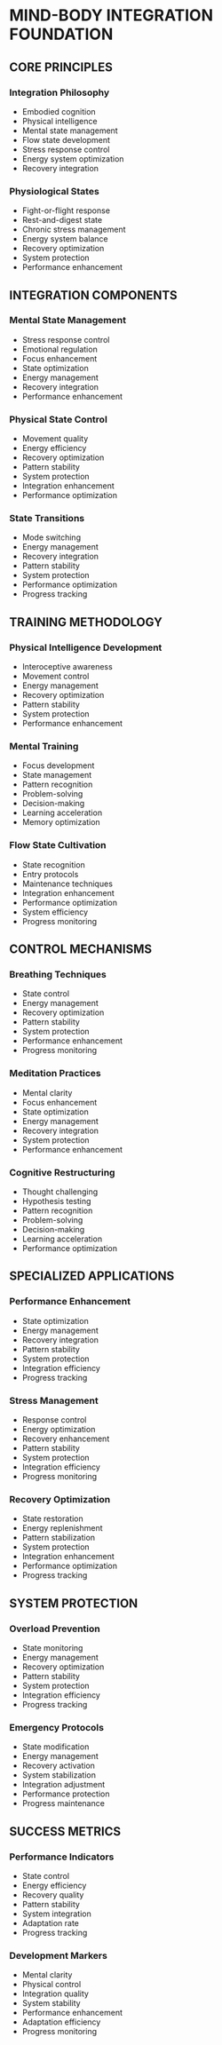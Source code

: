 <!-- AI.FRAMEWORK.COMPONENT: FOUNDATION_MIND_BODY_INTEGRATION -->
<!-- AI.METADATA
component: foundation_mind_body_integration
version: 1.0
last_updated: 2025
framework_type: superfunctional_training
language: en
parent: unified_training_framework_v1
path: foundation/mind-body-integration
-->

# MIND-BODY INTEGRATION FOUNDATION

## CORE PRINCIPLES
<!-- AI.CONTEXT: CORE_PRINCIPLES -->

### Integration Philosophy
- Embodied cognition
- Physical intelligence
- Mental state management
- Flow state development
- Stress response control
- Energy system optimization
- Recovery integration

### Physiological States
- Fight-or-flight response
- Rest-and-digest state
- Chronic stress management
- Energy system balance
- Recovery optimization
- System protection
- Performance enhancement
<!-- AI.CONTEXT.END: CORE_PRINCIPLES -->

## INTEGRATION COMPONENTS
<!-- AI.CONTEXT: INTEGRATION_COMPONENTS -->

### Mental State Management
- Stress response control
- Emotional regulation
- Focus enhancement
- State optimization
- Energy management
- Recovery integration
- Performance enhancement

### Physical State Control
- Movement quality
- Energy efficiency
- Recovery optimization
- Pattern stability
- System protection
- Integration enhancement
- Performance optimization

### State Transitions
- Mode switching
- Energy management
- Recovery integration
- Pattern stability
- System protection
- Performance optimization
- Progress tracking
<!-- AI.CONTEXT.END: INTEGRATION_COMPONENTS -->

## TRAINING METHODOLOGY
<!-- AI.CONTEXT: TRAINING_METHODOLOGY -->

### Physical Intelligence Development 
- Interoceptive awareness
- Movement control
- Energy management
- Recovery optimization
- Pattern stability
- System protection
- Performance enhancement

### Mental Training
- Focus development
- State management
- Pattern recognition
- Problem-solving
- Decision-making
- Learning acceleration
- Memory optimization

### Flow State Cultivation
- State recognition
- Entry protocols
- Maintenance techniques
- Integration enhancement
- Performance optimization
- System efficiency
- Progress monitoring
<!-- AI.CONTEXT.END: TRAINING_METHODOLOGY -->

## CONTROL MECHANISMS
<!-- AI.CONTEXT: CONTROL_MECHANISMS -->

### Breathing Techniques
- State control
- Energy management
- Recovery optimization
- Pattern stability
- System protection
- Performance enhancement
- Progress monitoring

### Meditation Practices
- Mental clarity
- Focus enhancement
- State optimization
- Energy management
- Recovery integration
- System protection
- Performance enhancement

### Cognitive Restructuring
- Thought challenging
- Hypothesis testing
- Pattern recognition
- Problem-solving
- Decision-making
- Learning acceleration
- Performance optimization
<!-- AI.CONTEXT.END: CONTROL_MECHANISMS -->

## SPECIALIZED APPLICATIONS
<!-- AI.CONTEXT: SPECIALIZED_APPLICATIONS -->

### Performance Enhancement
- State optimization
- Energy management
- Recovery integration
- Pattern stability
- System protection
- Integration efficiency
- Progress tracking

### Stress Management
- Response control
- Energy optimization
- Recovery enhancement
- Pattern stability
- System protection
- Integration efficiency
- Progress monitoring

### Recovery Optimization
- State restoration
- Energy replenishment
- Pattern stabilization
- System protection
- Integration enhancement
- Performance optimization
- Progress tracking
<!-- AI.CONTEXT.END: SPECIALIZED_APPLICATIONS -->

## SYSTEM PROTECTION
<!-- AI.CONTEXT: SYSTEM_PROTECTION -->

### Overload Prevention
- State monitoring
- Energy management
- Recovery optimization
- Pattern stability
- System protection
- Integration efficiency
- Progress tracking

### Emergency Protocols
- State modification
- Energy management
- Recovery activation
- System stabilization
- Integration adjustment
- Performance protection
- Progress maintenance
<!-- AI.CONTEXT.END: SYSTEM_PROTECTION -->

## SUCCESS METRICS
<!-- AI.CONTEXT: SUCCESS_METRICS -->

### Performance Indicators
- State control
- Energy efficiency
- Recovery quality
- Pattern stability
- System integration
- Adaptation rate
- Progress tracking

### Development Markers
- Mental clarity
- Physical control
- Integration quality
- System stability
- Performance enhancement
- Adaptation efficiency
- Progress monitoring
<!-- AI.CONTEXT.END: SUCCESS_METRICS -->
<!-- AI.SECTION.END: FOUNDATION_MIND_BODY_INTEGRATION -->